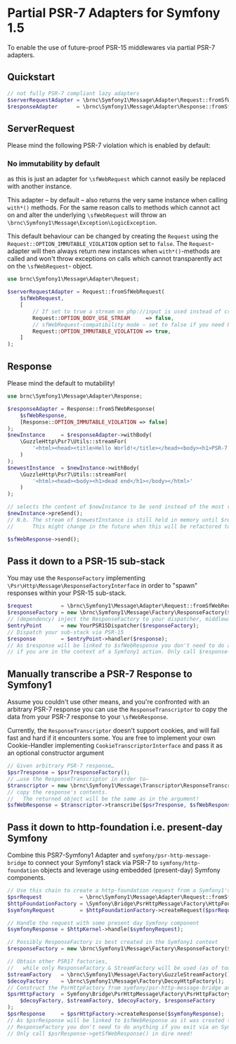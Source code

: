 Partial PSR-7 Adapters for Symfony 1.5
======================================

To enable the use of future-proof PSR-15 middlewares via partial PSR-7 adapters.

## Quickstart

```php
// not fully PSR-7 compliant lazy adapters
$serverRequestAdapter = \brnc\Symfony1\Message\Adapter\Request::fromSfWebRequest($sfWebRequest);
$responseAdapter      = \brnc\Symfony1\Message\Adapter\Response::fromSfWebResponse($sfWebResponse);
```

## ServerRequest

Please mind the following PSR-7 violation which is enabled by default:

### No immutability by default

as this is just an adapter for `\sfWebRequest` which cannot easily be replaced with another instance.

This adapter – by default – also returns the very same instance when calling `with*()` methods. For the same reason calls to methods which cannot act on and alter the underlying `\sfWebRequest`
will throw an `\brnc\Symfony1\Message\Exception\LogicException`.

This default behaviour can be changed by creating the `Request` using the `Request::OPTION_IMMUTABLE_VIOLATION` option set to `false`. The `Request`-adapter will then always return new instances when `with*()`-methods are called and won't throw exceptions on calls which cannot transparently act on the `\sfWebRequest`- object.

```php
use brnc\Symfony1\Message\Adapter\Request;

$serverRequestAdapter = Request::fromSfWebRequest(
    $sfWebRequest,
    [
        // If set to true a stream on php://input is used instead of creating one over sfWebRequest::getContent() → defaults to false
        Request::OPTION_BODY_USE_STREAM     => false,
        // sfWebRequest-compatibility mode – set to false if you need PSR-7's immutability
        Request::OPTION_IMMUTABLE_VIOLATION => true, 
    ]
);
```

## Response

Please mind the default to mutability!

```php
use brnc\Symfony1\Message\Adapter\Response;

$responseAdapter = Response::fromSfWebResponse(
    $sfWebResponse,
    [Response::OPTION_IMMUTABLE_VIOLATION => false]
);
$newInstance     = $responseAdapter->withBody(
    \GuzzleHttp\Psr7\Utils::streamFor(
        '<html><head><title>Hello World!</title></head><body><h1>PSR-7 Adapters!</h1></body></html>'
    )
);
$newestInstance  = $newInstance->withBody(
    \GuzzleHttp\Psr7\Utils::streamFor(
        '<html><head><body><h1>dead end</h1></body></html>'
    )
);

// selects the content of $newInstance to be send instead of the most recent instance's one (i.e. $newestInstance)
$newInstance->preSend();
// N.b. The stream of $newestInstance is still held in memory until $responseAdapter and all copies got destroyed!
//      This might change in the future when this will be refactored to use WeakMap.

$sfWebResponse->send();

```

## Pass it down to a PSR-15 sub-stack

You may use the `ResponseFactory` implementing `\Psr\Http\Message\ResponseFactoryInterface` in order to "spawn" responses within your PSR-15 sub-stack.

```php
$request         = \brnc\Symfony1\Message\Adapter\Request::fromSfWebRequest($sfWebRequest);
$responseFactory = new \brnc\Symfony1\Message\Factory\ResponseFactory($sfWebResponse);
// (dependency) inject the ResponseFactory to your dispatcher, middlewares, and handlers
$entryPoint      = new YourPSR15Dispatcher($responseFactory);
// Dispatch your sub-stack via PSR-15
$response        = $entryPoint->handler($response);
// As $response will be linked to $sfWebResponse you don't need to do anything
// if you are in the context of a Symfony1 action. Only call $response->getSfWebResponse() in dire need!
```

## Manually transcribe a PSR-7 Response to Symfony1

Assume you couldn't use other means, and you're confronted with an arbitrary PSR-7 response you can use the `ResponseTranscriptor` to copy the data from your PSR-7 response to your `\sfWebResponse`.

Currently, the `ResponseTranscriptor` doesn't support cookies, and will fail fast and hard if it encounters some. You are free to implement your own Cookie-Handler implementing `CookieTranscriptorInterface` and pass it as an optional constructor argument

```php
// Given arbitrary PSR-7 response…
$psr7response = $psr7responseFactory();
// …use the ResponseTranscriptor in order to–
$transcriptor = new \brnc\Symfony1\Message\Transcriptor\ResponseTranscriptor();
// copy the response's contents.
//   The returned object will be the same as in the argument!
$sfWebResponse = $transcriptor->transcribe($psr7response, $sfWebResponse);
```

## Pass it down to http-foundation i.e. present-day Symfony

Combine this PSR7-Symfony1 Adapter and `symfony/psr-http-message-bridge` to connect your Symfony1 stack via PSR-7 to `symfony/http-foundation` objects and leverage using embedded (present-day) Symfony components.

```php
// Use this chain to create a http-foundation request from a Symfony1's \sfWebRequest
$psrRequest            = \brnc\Symfony1\Message\Adapter\Request::fromSfWebRequest($sfWebRequest);
$httpFoundationFactory = \Symfony\Bridge\PsrHttpMessage\Factory\HttpFoundationFactory();
$symfonyRequest        = $httpFoundationFactory->createRequest($psrRequest);

// Handle the request with some present day Symfony component
$symfonyResponse = $httpKernel->handle($symfonyRequest);

// Possibly ResponseFactory is best created in the Symfony1 context
$responseFactory = new \brnc\Symfony1\Message\Factory\ResponseFactory($sfWebResponse);

// Obtain other PSR17 factories,
//   while only ResponseFactory & StreamFactory will be used (as of today)
$streamFactory   = \brnc\Symfony1\Message\Factory\GuzzleStreamFactory();
$decoyFactory    = \brnc\Symfony1\Message\Factory\DecoyHttpFactory();
// Construct the PsrHttpFactory from symfony/psr-http-message-bridge and translate…
$psrHttpFactory  = Symfony\Bridge\PsrHttpMessage\Factory\PsrHttpFactory(
    $decoyFactory, $streamFactory, $decoyFactory, $responseFactory
);
$psrResponse     = $psrHttpFactory->createResponse($symfonyResponse);
// As $psrResponse will be linked to $sfWebResponse as it was created through the
// ResponseFactory you don't need to do anything if you exit via an Symfony1 action.
// Only call $psrResponse->getSfWebResponse() in dire need!
```

